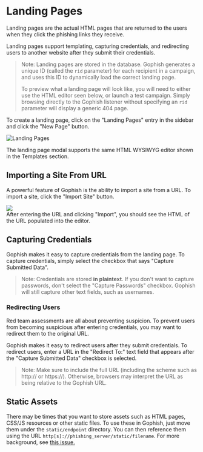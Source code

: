 # Landing Pages

Landing pages are the actual HTML pages that are returned to the users when they click the phishing links they receive.

Landing pages support templating, capturing credentials, and redirecting users to another website after they submit their credentials.

> Note: Landing pages are stored in the database. Gophish generates a unique ID \(called the `rid` parameter\) for each recipient in a campaign, and uses this ID to dynamically load the correct landing page.
>
> To preview what a landing page will look like, you will need to either use the HTML editor seen below, or launch a test campaign. Simply browsing directly to the Gophish listener without specifying an `rid` parameter will display a generic 404 page.

To create a landing page, click on the "Landing Pages" entry in the sidebar and click the "New Page" button.

![Landing Pages](http://imgur.com/Tg4sDId.png)

The landing page modal supports the same HTML WYSIWYG editor shown in the Templates section.

## Importing a Site From URL

A powerful feature of Gophish is the ability to import a site from a URL. To import a site, click the "Import Site" button.

![](http://imgur.com/uqxm6iB.png)  
After entering the URL and clicking "Import", you should see the HTML of the URL populated into the editor.

## Capturing Credentials

Gophish makes it easy to capture credentials from the landing page. To capture credentials, simply select the checkbox that says "Capture Submitted Data".

> Note: Credentials are stored **in plaintext**. If you don't want to capture passwords, don't select the "Capture Passwords" checkbox. Gophish will still capture other text fields, such as usernames.

### Redirecting Users

Red team assessments are all about preventing suspicion. To prevent users from becoming suspicious after entering credentials, you may want to redirect them to the original URL.

Gophish makes it easy to redirect users after they submit credentials. To redirect users, enter a URL in the "Redirect To:" text field that appears after the "Capture Submitted Data" checkbox is selected.

> Note: Make sure to include the full URL \(including the scheme such as http:// or https://\). Otherwise, browsers may interpret the URL as being relative to the Gophish URL.

## Static Assets

There may be times that you want to store assets such as HTML pages, CSS/JS resources or other static files. To use these in Gophish, just move them under the `static/endpoint` directory. You can then reference them using the URL `http[s]://phishing_server/static/filename`. For more background, see [this issue.](https://github.com/gophish/gophish/issues/220)


